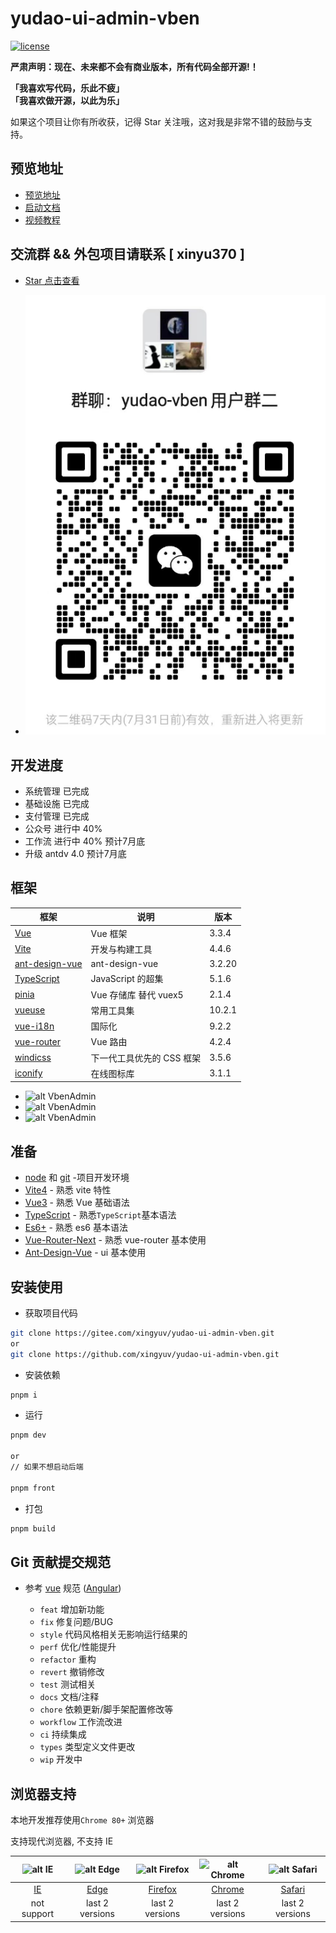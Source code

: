 # yudao-ui-admin-vben

[![license](https://img.shields.io/github/license/xingyuv/vue-vben-admin.svg)](LICENSE)

**严肃声明：现在、未来都不会有商业版本，所有代码全部开源!！**

**「我喜欢写代码，乐此不疲」**  
**「我喜欢做开源，以此为乐」**

如果这个项目让你有所收获，记得 Star 关注哦，这对我是非常不错的鼓励与支持。

## 预览地址

- [预览地址](http://vben.xingyuv.com/)
- [启动文档](https://doc.iocoder.cn/quick-start/)
- [视频教程](https://doc.iocoder.cn/video/)

## 交流群 && 外包项目请联系 [ xinyu370 ]

- [Star 点击查看](https://gitee.com/yudaocode/yudao-ui-admin-vben/issues/I6R8J0)

- ![alt 微信](./public/resource/img/wx.png)

## 开发进度

- 系统管理 已完成
- 基础设施 已完成
- 支付管理 已完成
- 公众号   进行中 40%
- 工作流   进行中 40%  预计7月底
- 升级 antdv 4.0  预计7月底

## 框架

| 框架 | 说明 | 版本 |
| --- | --- | --- |
| [Vue](https://staging-cn.vuejs.org/) | Vue 框架 | 3.3.4 |
| [Vite](https://cn.vitejs.dev//) | 开发与构建工具 | 4.4.6 |
| [ant-design-vue](https://antdv.com/) | ant-design-vue | 3.2.20 |
| [TypeScript](https://www.typescriptlang.org/docs/) | JavaScript 的超集 | 5.1.6 |
| [pinia](https://pinia.vuejs.org/) | Vue 存储库 替代 vuex5 | 2.1.4 |
| [vueuse](https://vueuse.org/) | 常用工具集 | 10.2.1 |
| [vue-i18n](https://kazupon.github.io/vue-i18n/zh/introduction.html/) | 国际化 | 9.2.2 |
| [vue-router](https://router.vuejs.org/) | Vue 路由 | 4.2.4 |
| [windicss](https://cn.windicss.org/) | 下一代工具优先的 CSS 框架 | 3.5.6 |
| [iconify](https://icon-sets.iconify.design/) | 在线图标库 | 3.1.1 |

- ![alt VbenAdmin](https://anncwb.github.io/anncwb/images/preview1.png)
- ![alt VbenAdmin](https://anncwb.github.io/anncwb/images/preview2.png)
- ![alt VbenAdmin](https://anncwb.github.io/anncwb/images/preview3.png)

## 准备

- [node](http://nodejs.org/) 和 [git](https://git-scm.com/) -项目开发环境
- [Vite4](https://vitejs.dev/) - 熟悉 vite 特性
- [Vue3](https://v3.vuejs.org/) - 熟悉 Vue 基础语法
- [TypeScript](https://www.typescriptlang.org/) - 熟悉`TypeScript`基本语法
- [Es6+](http://es6.ruanyifeng.com/) - 熟悉 es6 基本语法
- [Vue-Router-Next](https://next.router.vuejs.org/) - 熟悉 vue-router 基本使用
- [Ant-Design-Vue](https://antdv.com/) - ui 基本使用

## 安装使用

- 获取项目代码

```bash
git clone https://gitee.com/xingyuv/yudao-ui-admin-vben.git
or
git clone https://github.com/xingyuv/yudao-ui-admin-vben.git
```

- 安装依赖

```bash
pnpm i

```

- 运行

```bash
pnpm dev

or
// 如果不想启动后端

pnpm front

```

- 打包

```bash
pnpm build
```

## Git 贡献提交规范

- 参考 [vue](https://github.com/vuejs/vue/blob/dev/.github/COMMIT_CONVENTION.md) 规范 ([Angular](https://github.com/conventional-changelog/conventional-changelog/tree/master/packages/conventional-changelog-angular))

  - `feat` 增加新功能
  - `fix` 修复问题/BUG
  - `style` 代码风格相关无影响运行结果的
  - `perf` 优化/性能提升
  - `refactor` 重构
  - `revert` 撤销修改
  - `test` 测试相关
  - `docs` 文档/注释
  - `chore` 依赖更新/脚手架配置修改等
  - `workflow` 工作流改进
  - `ci` 持续集成
  - `types` 类型定义文件更改
  - `wip` 开发中

## 浏览器支持

本地开发推荐使用`Chrome 80+` 浏览器

支持现代浏览器, 不支持 IE

| ![alt IE](https://raw.githubusercontent.com/alrra/browser-logos/master/src/edge/edge_32x32.png) | ![alt Edge](https://raw.githubusercontent.com/alrra/browser-logos/master/src/edge/edge_32x32.png) | ![alt Firefox](https://raw.githubusercontent.com/alrra/browser-logos/master/src/firefox/firefox_32x32.png) | ![alt Chrome](https://raw.githubusercontent.com/alrra/browser-logos/master/src/chrome/chrome_32x32.png) | ![alt Safari](https://raw.githubusercontent.com/alrra/browser-logos/master/src/safari/safari_32x32.png) |
| :-: | :-: | :-: | :-: | :-: |
| [IE](http://godban.github.io/browsers-support-badges/) | [Edge](http://godban.github.io/browsers-support-badgess/) | [Firefox](http://godban.github.io/browsers-support-badges/) | [Chrome](http://godban.github.io/browsers-support-badges/) | [Safari](http://godban.github.io/browsers-support-badges/)|
| not support | last 2 versions | last 2 versions | last 2 versions | last 2 versions |
